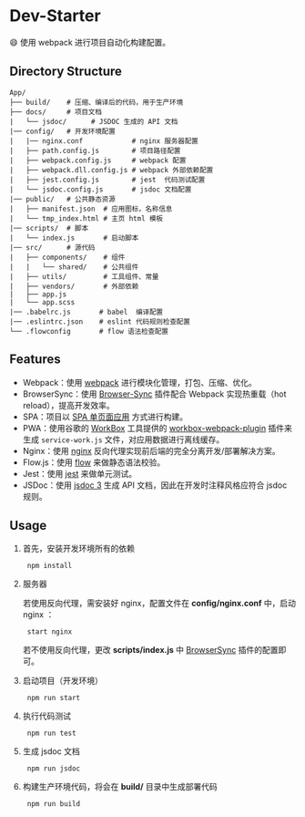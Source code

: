 # Dev-Starter

:smile: 使用 webpack 进行项目自动化构建配置。

## Directory Structure

    App/
    ├── build/    # 压缩、编译后的代码，用于生产环境
    ├── docs/     # 项目文档
    |   └── jsdoc/      # JSDOC 生成的 API 文档
    |── config/   # 开发环境配置
    |   |── nginx.conf            # nginx 服务器配置
    |   ├── path.config.js        # 项目路径配置
    |   ├── webpack.config.js     # webpack 配置
    |   ├── webpack.dll.config.js # webpack 外部依赖配置
    |   ├── jest.config.js        # jest  代码测试配置
    |   └── jsdoc.config.js       # jsdoc 文档配置
    |── public/   # 公共静态资源
    |   ├── manifest.json  # 应用图标，名称信息
    |   └── tmp_index.html # 主页 html 模板
    |── scripts/  # 脚本
    |   └── index.js       # 启动脚本
    |── src/      # 源代码
    |   ├── components/    # 组件
    |   |   └── shared/    # 公共组件
    |   ├── utils/         # 工具组件、常量
    |   ├── vendors/       # 外部依赖
    |   ├── app.js
    |   └── app.scss
    |── .babelrc.js       # babel  编译配置
    |── .eslintrc.json    # eslint 代码规则检查配置
    └── .flowconfig       # flow 语法检查配置

## Features

- Webpack：使用 [webpack](https://webpack.js.org/) 进行模块化管理，打包、压缩、优化。
- BrowserSync：使用 [Browser-Sync](https://www.browsersync.io/) 插件配合 Webpack 实现热重载（hot reload），提高开发效率。
- SPA：项目以 [SPA 单页面应用](https://en.wikipedia.org/wiki/Single-page_application) 方式进行构建。
- PWA：使用谷歌的 [WorkBox](https://developers.google.com/web/tools/workbox/) 工具提供的 [workbox-webpack-plugin](https://developers.google.com/web/tools/workbox/modules/workbox-webpack-plugin) 插件来生成 `service-work.js` 文件，对应用数据进行离线缓存。
- Nginx：使用 [nginx](http://nginx.org/) 反向代理实现前后端的完全分离开发/部署解决方案。
- Flow.js：使用 [flow](https://flow.org/) 来做静态语法校验。
- Jest：使用 [jest](https://jestjs.io/) 来做单元测试。
- JSDoc：使用 [jsdoc 3](http://usejsdoc.org/) 生成 API 文档，因此在开发时注释风格应符合 jsdoc 规则。

## Usage

1. 首先，安装开发环境所有的依赖

		npm install

2. 服务器

    若使用反向代理，需安装好 nginx，配置文件在 **config/nginx.conf** 中，启动 nginx ：

		start nginx

	若不使用反向代理，更改 **scripts/index.js** 中 [BrowserSync](https://www.browsersync.io/) 插件的配置即可。

3. 启动项目（开发环境）

		npm run start

4. 执行代码测试

        npm run test

5. 生成 jsdoc 文档

		npm run jsdoc

6. 构建生产环境代码，将会在 **build/** 目录中生成部署代码

		npm run build